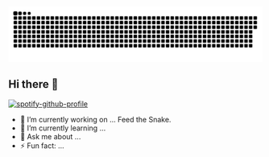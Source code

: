 ![Snake animation](https://raw.githubusercontent.com/surgatengit/surgatengit/output/github-contribution-grid-snake-dark.svg)

## Hi there 👋

[![spotify-github-profile](https://spotify-github-profile.kittinanx.com/api/view?uid=g4vehpi40mimfuucijdchzu7v&cover_image=true&theme=default&show_offline=false&background_color=121212&interchange=false&bar_color=53b14f&bar_color_cover=true)](https://github.com/kittinan/spotify-github-profile)

- 🔭 I’m currently working on ... Feed the Snake.
- 🌱 I’m currently learning ... 
- 💬 Ask me about ...
- ⚡ Fun fact: ...
